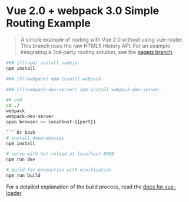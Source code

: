 # Vue 2.0 + webpack 3.0 Simple Routing Example

> A simple example of routing with Vue 2.0 without using vue-router. This branch uses the raw HTML5 History API. For an example integrating a 3rd-party routing solution, see the [pagejs branch](https://github.com/chrisvfritz/vue-2.0-simple-routing-example/tree/pagejs).

``` bash
### if(!npm) install nodejs.
npm install

### if(!webpack) npm insatll webpack.

### if(!webpack-dev-server) npm install webpack-dev-server.

## cmd
cd ./
webpack
webpack-dev-server
open browser >> localhost:{{port}}

``` Or bash
# install dependencies
npm install

# serve with hot reload at localhost:8080
npm run dev

# build for production with minification
npm run build
```

For a detailed explanation of the build process, read the [docs for vue-loader](http://vuejs.github.io/vue-loader).
